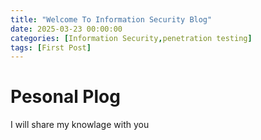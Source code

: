 ```yaml
---
title: "Welcome To Information Security Blog"
date: 2025-03-23 00:00:00
categories: [Information Security,penetration testing]
tags: [First Post]
---
```


# Pesonal Plog

I will share my knowlage with you